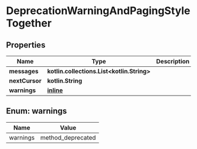 
# DeprecationWarningAndPagingStyleTogether

## Properties
Name | Type | Description | Notes
------------ | ------------- | ------------- | -------------
**messages** | **kotlin.collections.List&lt;kotlin.String&gt;** |  | 
**nextCursor** | **kotlin.String** |  | 
**warnings** | [**inline**](#kotlin.collections.List&lt;Warnings&gt;) |  | 


<a name="kotlin.collections.List<Warnings>"></a>
## Enum: warnings
Name | Value
---- | -----
warnings | method_deprecated



